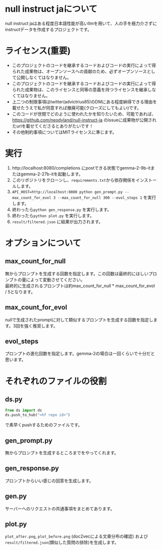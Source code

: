# null instruct jaについて
null instruct jaはある程度日本語性能が高いllmを用いて、人の手を極力介さずにinstructデータを作成するプロジェクトです。

# ライセンス(重要)
- このプロジェクトのコードを継承するコードおよびコードの実行によって得られた成果物は、オープンソースへの貢献のため、必ずオープンソースとして公開しなくてはなりません。  
- このプロジェクトのコードを継承するコードおよびコードの実行によって得られた成果物は、このライセンスと同等の意義を持つライセンスを継承しなくてはなりません。  
- 上二つの制限事項はtwitter(advictrius85)のDMにある程度納得できる理由を載せたうえで私が同意すれば撤廃可能(クローズにしてもよい)です。  
- このコードが世間でどのように使われたかを知りたいため、可能であれば、https://github.com/neodyland/null-instruct-ja のissueに成果物が公開されたurlを載せてくださるとありがたいです！  
- その他制約事項についてはMITライセンスに準じます。

# 実行
1. http://localhost:8080/completions にpostできる状態でgemma-2-9b-itまたはgemma-2-27b-itを起動します。
2. このリポジトリをクローンし、`requirements.txt`から依存関係をインストールします。
3. `API_HOST=http://localhost:8080 python gen_prompt.py --max_count_for_evol 3 --max_count_for_null 300 --evol_steps 1` を実行します。
4. 終わったら`python gen_response.py` を実行します。
5. 終わったら`python plot.py` を実行します。
6. `result/filtered.json` に結果が出力されます。

# オプションについて
## max_count_for_null
無からプロンプトを生成する回数を指定します。この回数は最終的にほしいプロンプトの量によって変動させてください。  
最終的に生成されるプロンプトは約max_count_for_null * max_count_for_evol / 5となります。
## max_count_for_evol
nullで生成されたpromptに対して類似するプロンプトを生成する回数を指定します。3回を強く推奨します。
## evol_steps
プロンプトの進化回数を指定します。gemma-2の場合は一回くらいで十分だと思います。

# それぞれのファイルの役割
## ds.py
```python
from ds import ds
ds.push_to_hub("<hf repo id>")
```
で素早くpushするためのファイルです。
## gen_prompt.py
無からプロンプトを生成するところまでをやってくれます。
## gen_response.py
プロンプトからいい感じの回答を生成します。
## gen.py
サーバーへのリクエストの共通事項をまとめてあります。
## plot.py
`plot_after.png`, `plot_before.png` (doc2vecによる文章分布の確認) および`result/filtered.json`(類似した質問の排除)を生成します。
